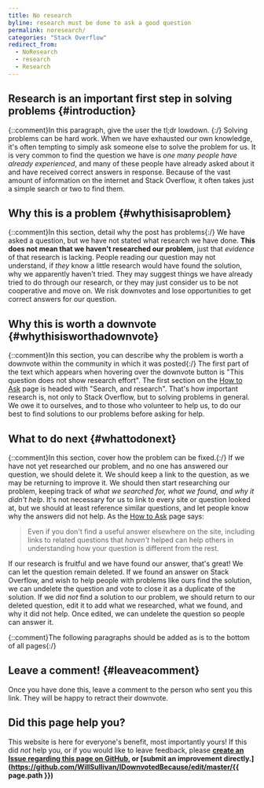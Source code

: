 ```yaml
---
title: No research
byline: research must be done to ask a good question
permalink: noresearch/
categories: "Stack Overflow"
redirect_from:
  - NoResearch
  - research
  - Research
---
```

## Research is an important first step in solving problems {#introduction}
{::comment}In this paragraph, give the user the tl;dr lowdown. {:/}
Solving problems can be hard work. When we have exhausted our own knowledge, it's often tempting to simply ask someone else to solve the problem for us. It is very common to find the question we have is *one many people have already experienced*, and many of these people have already asked about it and have received correct answers in response. Because of the vast amount of information on the internet and Stack Overflow, it often takes just a simple search or two to find them.

## Why this is a problem {#whythisisaproblem}
{::comment}In this section, detail why the post has problems{:/}
We have asked a question, but we have not stated what research we have done. **This does not mean that we haven't researched our problem**, just that *evidence* of that research is lacking. People reading our question may not understand, if *they* know a little research would have found the solution, why we apparently haven't tried. They may suggest things we have already tried to do through our research, or they may just consider us to be not cooperative and move on. We risk downvotes and lose opportunities to get correct answers for our question.

## Why this is worth a downvote {#whythisisworthadownvote}
{::comment}In this section, you can describe why the problem is worth a downvote within the community in which it was posted{:/}
The first part of the text which appears when hovering over the downvote button is "This question does not show research effort". The first section on the [How to Ask](https://stackoverflow.com/help/how-to-ask) page is headed with "Search, and research". That's how important research is, not only to Stack Overflow, but to solving problems in general. We owe it to ourselves, and to those who volunteer to help us, to do our best to find solutions to our problems before asking for help.

## What to do next {#whattodonext}
{::comment}In this section, cover how the problem can be fixed.{:/}
If we have not yet researched our problem, and no one has answered our question, we should delete it. We should keep a link to the question, as we may be returning to improve it. We should then start researching our problem, keeping track of *what we searched for, what we found, and why it didn't help*. It's not necessary for us to link to every site or question looked at, but we should at least reference similar questions, and let people know why the answers did not help. As the [How to Ask](https://stackoverflow.com/help/how-to-ask) page says:

> Even if you don't find a useful answer elsewhere on the site, including links to related questions that *haven't* helped can help others in understanding how your question is different from the rest. 

If our research is fruitful and we have found our answer, that's great! We can let the question remain deleted. If we found an answer on Stack Overflow, and wish to help people with problems like ours find the solution, we can undelete the question and vote to close it as a duplicate of the solution.  If we did *not* find a solution to our problem, we should return to our deleted question, edit it to add what we researched, what we found, and why it did not help. Once edited, we can undelete the question so people can answer it.

{::comment}The following paragraphs should be added as is to the bottom of all pages{:/}
## Leave a comment! {#leaveacomment}
Once you have done this, leave a comment to the person who sent you this link. They will be happy to retract their downvote.

## Did this page help you?
This website is here for everyone's benefit, most importantly yours! If this did <i>not</i> help you, or if you would
like to leave feedback, please **[create an Issue regarding this page on GitHub,](https://github.com/WillSullivan/IDownvotedBecause/issues/new) or [submit an improvement directly.](https://github.com/WillSullivan/IDownvotedBecause/edit/master/{{ page.path }})**
